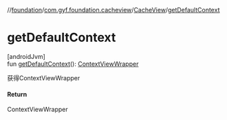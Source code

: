 //[foundation](../../../index.md)/[com.gyf.foundation.cacheview](../index.md)/[CacheView](index.md)/[getDefaultContext](get-default-context.md)

# getDefaultContext

[androidJvm]\
fun [getDefaultContext](get-default-context.md)(): [ContextViewWrapper](../../com.gyf.foundation.cacheview.view/-context-view-wrapper/index.md)

获得ContextViewWrapper

#### Return

ContextViewWrapper